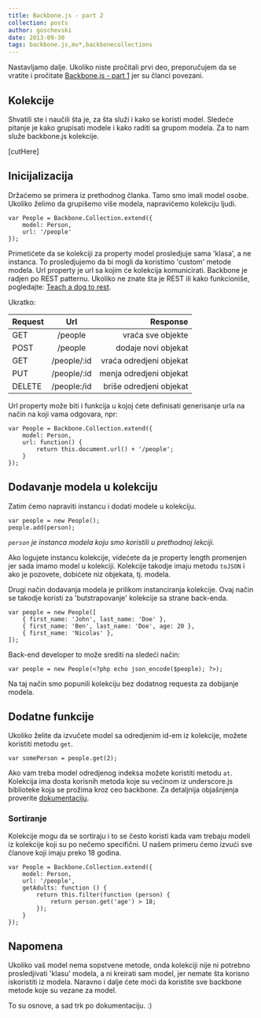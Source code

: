 ```yaml
---
title: Backbone.js - part 2
collection: posts
author: goschevski
date: 2013-09-30
tags: backbone.js,mv*,backbonecollections
---
```


Nastavljamo dalje. Ukoliko niste pročitali prvi deo, preporučujem da se vratite i pročitate [Backbone.js - part 1](http://nodejs.rs/post/backbonejs-part-1) jer su članci povezani.

## Kolekcije

Shvatili ste i naučili šta je, za šta služi i kako se koristi model. Sledeće pitanje je kako grupisati modele i kako raditi sa grupom modela. Za to nam služe backbone.js kolekcije.

[cutHere]

## Inicijalizacija

Držaćemo se primera iz prethodnog članka. Tamo smo imali model osobe. Ukoliko želimo da grupišemo više modela, napravićemo kolekciju ljudi.

```
var People = Backbone.Collection.extend({
	model: Person,
	url: '/people'
});
```

Primetićete da se kolekciji za property model prosledjuje sama 'klasa', a ne instanca. To prosledjujemo da bi mogli da koristimo 'custom' metode modela.
Url property je url sa kojim će kolekcija komunicirati. Backbone je radjen po REST patternu. Ukoliko ne znate šta je REST ili kako funkcioniše, pogledajte: [Teach a dog to rest](https://vimeo.com/17785736).

Ukratko:


| Request       | Url             | Response                |
| ------------- |:---------------:| -----------------------:|
| GET           | /people         | vraća sve objekte       | 
| POST          | /people         | dodaje novi objekat     |
| GET           | /people/:id     | vraća odredjeni objekat |
| PUT           | /people/:id     | menja odredjeni objekat |
| DELETE        | /people:/id     | briše odredjeni objekat |


Url property može biti i funkcija u kojoj ćete definisati generisanje urla na način na koji vama odgovara, npr:

```
var People = Backbone.Collection.extend({
	model: Person,
	url: function() {
		return this.document.url() + '/people';
	}
});
```

## Dodavanje modela u kolekciju

Zatim ćemo napraviti instancu i dodati modele u kolekciju.

```
var people = new People();
people.add(person);
```

*`person` je instanca modela koju smo koristili u prethodnoj lekciji.*

Ako logujete instancu kolekcije, videćete da je property length promenjen jer sada imamo model u kolekciji. Kolekcije takodje imaju metodu `toJSON` i ako je pozovete, dobićete niz objekata, tj. modela.

Drugi način dodavanja modela je prilikom instanciranja kolekcije. Ovaj način se takodje koristi za 'butstrapovanje' kolekcije sa strane back-enda.

```
var people = new People([
	{ first_name: 'John', last_name: 'Doe' },
	{ first_name: 'Ben', last_name: 'Doe', age: 20 },
	{ first_name: 'Nicolas' },
]);
```

Back-end developer to može srediti na sledeći način:

```
var people = new People(<?php echo json_encode($people); ?>);
```

Na taj način smo popunili kolekciju bez dodatnog requesta za dobijanje modela.

## Dodatne funkcije
Ukoliko želite da izvučete model sa odredjenim id-em iz kolekcije, možete koristiti metodu `get`.

```
var somePerson = people.get(2);
```

Ako vam treba model odredjenog indeksa možete koristiti metodu `at`.
Kolekcija ima dosta korisnih metoda koje su većinom iz underscore.js biblioteke koja se prožima kroz ceo backbone. Za detaljnija objašnjenja proverite [dokumentaciju](http://backbonejs.org/).

### Sortiranje
Kolekcije mogu da se sortiraju i to se često koristi kada vam trebaju modeli iz kolekcije koji su po nečemo specifični. U našem primeru ćemo izvući sve članove koji imaju preko 18 godina.

```
var People = Backbone.Collection.extend({
	model: Person,
	url: '/people',
	getAdults: function () {
		return this.filter(function (person) {
			return person.get('age') > 18;
		});
	}
});
```

## Napomena
Ukoliko vaš model nema sopstvene metode, onda kolekciji nije ni potrebno prosledjivati 'klasu' modela, a ni kreirati sam model, jer nemate šta korisno iskoristiti iz modela. Naravno i dalje ćete moći da koristite sve backbone metode koje su vezane za model.


To su osnove, a sad trk po dokumentaciju. :)
